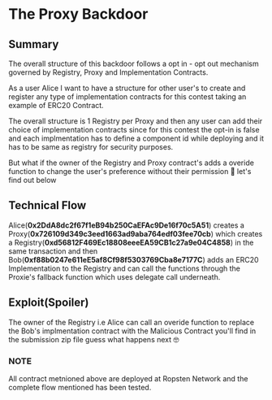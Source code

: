 # The Proxy Backdoor

## Summary
The overall structure of this backdoor follows a opt in - opt out mechanism governed by Registry, Proxy and Implementation Contracts.

As a user Alice I want to have a structure for other user's to create and register any type of implementation contracts for this contest taking an example of ERC20 Contract.

The overall structure is 1 Registry per Proxy and then any user can add their choice of implementation contracts since for this contest the opt-in is false and each implmentation has to define a component id while deploying and it has to be same as registry for security purposes.

But what if the owner of the Registry and Proxy contract's adds a overide function to change the user's preference without their permission 🤨 let's find out below

## Technical Flow
Alice(**0x2DdA8dc2f67f1eB94b250CaEFAc9De16f70c5A51**) creates a Proxy(**0x726109d349c3eed1663ad9aba764edf03fee70cb**) which creates a Registry(**0xd56812F469Ec18808eeeEA59CB1c27a9e04C4858**) in the same transaction and then Bob(**0xf88b0247e611eE5af8Cf98f5303769Cba8e7177C**) adds an ERC20 Implementation to the Registry and can call the functions through the Proxie's fallback function which uses delegate call underneath.

## Exploit(Spoiler)
The owner of the Registry i.e Alice can call an overide function to replace the Bob's implmentation contract with the Malicious Contract you'll find in the submission zip file guess what happens next 🤓

### NOTE
All contract metnioned above are deployed at Ropsten Network and the complete flow mentioned has been tested.
